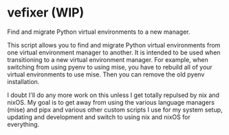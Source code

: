 # vefixer (WIP)

Find and migrate Python virtual environments to a new manager.

This script allows you to find and migrate Python virtual environments from
one virtual environment manager to another.  It is intended to be used
when transitioning to a new virtual environment manager.  For example, when
switching from using pyenv to using mise, you have to rebuild all of your
virtual environments to use mise. Then you can remove the old pyenv
installation.

I doubt I'll do any more work on this unless I get totally repulsed by nix and
nixOS.  My goal is to get away from using the various language managers (mise)
and pipx and various other custom scripts I use for my system setup, updating
and development and switch to using nix and nixOS for everything.
